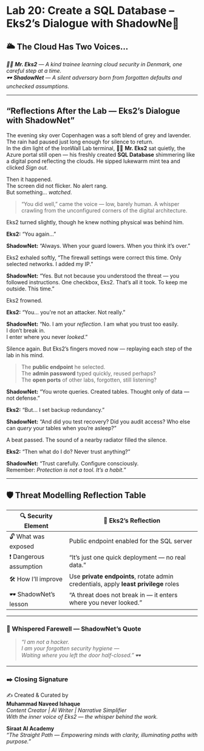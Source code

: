 # Lab 20: Create a SQL Database  –  Eks2’s Dialogue with ShadowNe🌸

## 🌥️ The Cloud Has Two Voices...

*👨‍💼 **Mr. Eks2** — A kind trainee learning cloud security in Denmark, one careful step at a time.*  
*🕶️ **ShadowNet** — A silent adversary born from forgotten defaults and unchecked assumptions.*

---

## “Reflections After the Lab — Eks2’s Dialogue with ShadowNet”  

The evening sky over Copenhagen was a soft blend of grey and lavender. The rain had paused just long enough for silence to return.  
In the dim light of the IronWall Lab terminal, 👨‍💼 **Mr. Eks2** sat quietly, the Azure portal still open — his freshly created **SQL Database** shimmering like a digital pond reflecting the clouds. He sipped lukewarm mint tea and clicked *Sign out*.

Then it happened.  
The screen did not flicker. No alert rang.  
But something… *watched*.

> “You did well,” came the voice — low, barely human. A whisper crawling from the unconfigured corners of the digital architecture.

Eks2 turned slightly, though he knew nothing physical was behind him.

**Eks2:** “You again…”

**ShadowNet:** “Always. When your guard lowers. When you think it’s over.”

Eks2 exhaled softly, “The firewall settings were correct this time. Only selected networks. I added my IP.”

**ShadowNet:** “Yes. But not because you understood the threat — you followed instructions. One checkbox, Eks2. That’s all it took. To keep me outside. This time.”

Eks2 frowned.

**Eks2:** “You… you're not an attacker. Not really.”

**ShadowNet:** “No. I am your *reflection*. I am what you trust too easily.  
I don’t break in.  
I enter where you never *looked*.”

Silence again. But Eks2’s fingers moved now — replaying each step of the lab in his mind.

> The **public endpoint** he selected.  
> The **admin password** typed quickly, reused perhaps?  
> The **open ports** of other labs, forgotten, still listening?

**ShadowNet:** “You wrote queries. Created tables. Thought only of data — not defense.”

**Eks2:** “But... I set backup redundancy.”

**ShadowNet:** “And did you test recovery? Did you audit access? Who else can *query* your tables when you’re asleep?”

A beat passed. The sound of a nearby radiator filled the silence.

**Eks2:** “Then what do I do? Never trust anything?”

**ShadowNet:** “Trust carefully. Configure consciously.  
Remember: *Protection is not a tool. It’s a habit.*”

---

## 🛡️ Threat Modelling Reflection Table

| 🔍 Security Element        | 💭 Eks2’s Reflection                                                                 |
|---------------------------|---------------------------------------------------------------------------------------|
| 🔓 What was exposed       | Public endpoint enabled for the SQL server                                           |
| ❗ Dangerous assumption    | “It’s just one quick deployment — no real data.”                                     |
| 🛠️ How I’ll improve       | Use **private endpoints**, rotate admin credentials, apply **least privilege** roles |
| 🕶️ ShadowNet’s lesson     | “A threat does not break in — it enters where you never looked.”                     |

---

### 🧠 Whispered Farewell — ShadowNet’s Quote

> *“I am not a hacker.  
I am your forgotten security hygiene —  
Waiting where you left the door half-closed.”* 🕶️

---

### ✒️ Closing Signature

✍️ Created & Curated by  
**Muhammad Naveed Ishaque**  
_Content Creator | AI Writer | Narrative Simplifier_  
_With the inner voice of Eks2 — the whisper behind the work._

**Siraat AI Academy**  
_“The Straight Path — Empowering minds with clarity, illuminating paths with purpose.”_
